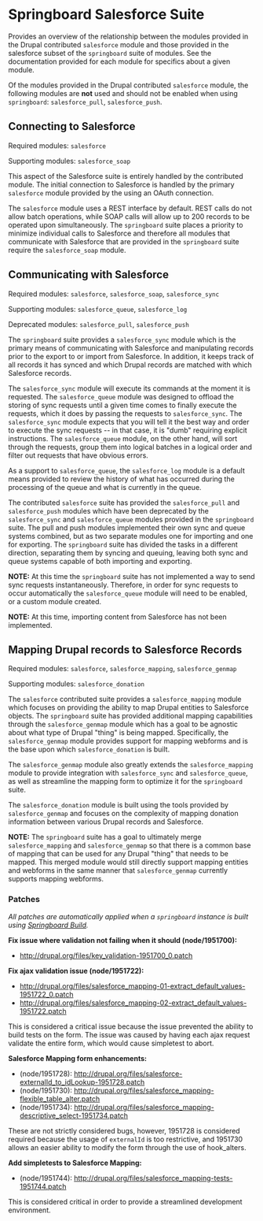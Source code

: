 # Springboard Salesforce Suite

Provides an overview of the relationship between the modules provided in the
Drupal contributed `salesforce` module and those provided in the salesforce
subset of the `springboard` suite of modules.    See the documentation provided
for each module for specifics about a given module.

Of the modules provided in the Drupal contributed `salesforce` module, the
following modules are **not** used and should not be enabled when using
`springboard`: `salesforce_pull`, `salesforce_push`.


## Connecting to Salesforce

Required modules: `salesforce`

Supporting modules: `salesforce_soap`

This aspect of the Salesforce suite is entirely handled by the contributed
module.  The initial connection to Salesforce is handled by the primary
`salesforce` module provided by the using an OAuth connection.

The `salesforce` module uses a REST interface by default.  REST calls do not
allow batch operations, while SOAP calls will allow up to 200 records to be
operated upon simultaneously.  The `springboard` suite places a priority to
minimize individual calls to Salesforce and therefore all modules that
communicate with Salesforce that are provided in the `springboard` suite require
the `salesforce_soap` module.


## Communicating with Salesforce

Required modules: `salesforce`, `salesforce_soap`, `salesforce_sync`

Supporting modules: `salesforce_queue`, `salesforce_log`

Deprecated modules: `salesforce_pull`, `salesforce_push`

The `springboard` suite provides a `salesforce_sync` module which is the primary
means of communicating with Salesforce and manipulating records prior to the
export to or import from Salesforce.  In addition, it keeps track of all records
it has synced and which Drupal records are matched with which Salesforce
records.

The `salesforce_sync` module will execute its commands at the moment it is
requested.  The `salesforce_queue` module was designed to offload the storing of
sync requests until a given time comes to finally execute the requests, which it
does by passing the requests to `salesforce_sync`.  The `salesforce_sync` module
expects that you will tell it the best way and order to execute the sync
requests -- in that case, it is "dumb" requiring explicit instructions.  The
`salesforce_queue` module, on the other hand, will sort through the requests,
group them into logical batches in a logical order and filter out requests that
have obvious errors.

As a support to `salesforce_queue`, the `salesforce_log` module is a default
means provided to review the history of what has occurred during the processing
of the queue and what is currently in the queue.

The contributed `salesforce` suite has provided the `salesforce_pull` and
`salesforce_push` modules which have been deprecated by the `salesforce_sync`
and `salesforce_queue` modules provided in the `springboard` suite.  The pull
and push modules implemented their own sync and queue systems combined, but as
two separate modules one for importing and one for exporting.  The `springboard`
suite has divided the tasks in a different direction, separating them by syncing
and queuing, leaving both sync and queue systems capable of both importing and
exporting.

**NOTE:** At this time the `springboard` suite has not implemented a way to send
sync requests instantaneously.  Therefore, in order for sync requests to occur
automatically the `salesforce_queue` module will need to be enabled, or a custom
module created.

**NOTE:** At this time, importing content from Salesforce has not been
implemented.


## Mapping Drupal records to Salesforce Records

Required modules: `salesforce`, `salesforce_mapping`, `salesforce_genmap`

Supporting modules: `salesforce_donation`

The `salesforce` contributed suite provides a `salesforce_mapping` module which
focuses on providing the ability to map Drupal entities to Salesforce objects.
The `springboard` suite has provided additional mapping capabilities through the
`salesforce_genmap` module which has a goal to be agnostic about what type of
Drupal "thing" is being mapped.  Specifically, the `salesforce_genmap` module
provides support for mapping webforms and is the base upon which
`salesforce_donation` is built.

The `salesforce_genmap` module also greatly extends the `salesforce_mapping`
module to provide integration with `salesforce_sync` and `salesforce_queue`, as
well as streamline the mapping form to optimize it for the `springboard` suite.

The `salesforce_donation` module is built using the tools provided by
`salesforce_genmap` and focuses on the complexity of mapping donation
information between various Drupal records and Salesforce.

**NOTE:** The `springboard` suite has a goal to ultimately merge
`salesforce_mapping` and `salesforce_genmap` so that there is a common base of
mapping that can be used for any Drupal "thing" that needs to be mapped.  This
merged module would still directly support mapping entities and webforms in the
same manner that `salesforce_genmap` currently supports mapping webforms.


### Patches

_All patches are automatically applied when a `springboard` instance is built
using [Springboard Build](https://github.com/JacksonRiver/Springboard-Build)._

**Fix issue where validation not failing when it should (node/1951700):**
  * http://drupal.org/files/key_validation-1951700_0.patch


**Fix ajax validation issue (node/1951722):**
  * http://drupal.org/files/salesforce_mapping-01-extract_default_values-1951722_0.patch
  * http://drupal.org/files/salesforce_mapping-02-extract_default_values-1951722.patch

This is considered a critical issue because the issue prevented the ability to
build tests on the form. The issue was caused by having each ajax request
validate the entire form, which would cause simpletest to abort.


**Salesforce Mapping form enhancements:**
  * (node/1951728): http://drupal.org/files/salesforce-externalId_to_idLookup-1951728.patch
  * (node/1951730): http://drupal.org/files/salesforce_mapping-flexible_table_alter.patch
  * (node/1951734): http://drupal.org/files/salesforce_mapping-descriptive_select-1951734.patch

These are not strictly considered bugs, however, 1951728 is considered required
because the usage of `externalId` is too restrictive, and 1951730 allows an
easier ability to modify the form through the use of hook_alters.


**Add simpletests to Salesforce Mapping:**
  * (node/1951744): http://drupal.org/files/salesforce_mapping-tests-1951744.patch

This is considered critical in order to provide a streamlined development
environment.
